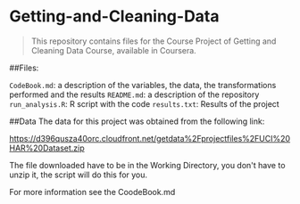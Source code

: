 # Getting-and-Cleaning-Data

>This repository contains files for the Course Project of Getting and Cleaning Data Course, available in Coursera.

##Files:

`CodeBook.md`: a description of the variables, the data, the transformations performed and the results
`README.md`: a description of the repository
`run_analysis.R`: R script with the code 
`results.txt`: Results of the project

##Data
The data for this project was obtained from the following link:

https://d396qusza40orc.cloudfront.net/getdata%2Fprojectfiles%2FUCI%20HAR%20Dataset.zip 

The file downloaded have to be in the Working Directory, you don't have to unzip it, the script will do this for you. 

For more information see the CoodeBook.md

  

 


